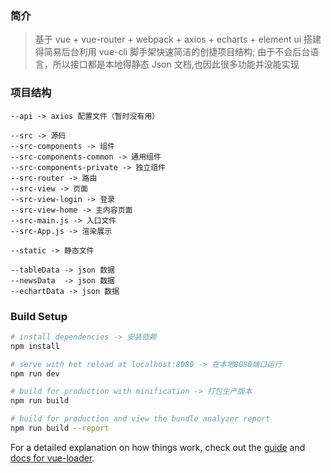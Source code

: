 ### 简介

> 基于 vue + vue-router + webpack + axios + echarts + element ui
> 搭建得简易后台利用 vue-cli 脚手架快速简洁的创捷项目结构;
> 由于不会后台语言，所以接口都是本地得静态 Json 文档,也因此很多功能并没能实现

### 项目结构

```constructure
--api -> axios 配置文件（暂时没有用）

--src -> 源码
--src-components -> 组件
--src-components-common -> 通用组件
--src-components-private -> 独立组件
--src-router -> 路由
--src-view -> 页面
--src-view-login -> 登录
--src-view-home -> 主内容页面
--src-main.js -> 入口文件
--src-App.js -> 渲染展示

--static -> 静态文件

--tableData -> json 数据
--newsData  -> json 数据
--echartData -> json 数据
```

### Build Setup

```bash
# install dependencies -> 安装依赖
npm install

# serve with hot reload at localhost:8080 -> 在本地8080端口运行
npm run dev

# build for production with minification -> 打包生产版本
npm run build

# build for production and view the bundle analyzer report
npm run build --report
```

For a detailed explanation on how things work, check out the [guide](http://vuejs-templates.github.io/webpack/) and [docs for vue-loader](http://vuejs.github.io/vue-loader).
